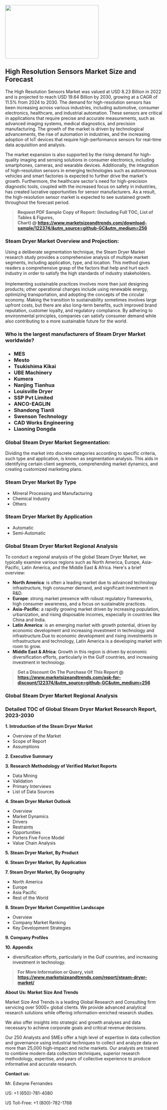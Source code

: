 <p><img class="alignnone size-medium wp-image-20088" src="https://ffe5etoiles.com/wp-content/uploads/2024/12/MST1-300x171.png" alt="" width="300" height="171" /></p><h2>High Resolution Sensors Market Size and Forecast</h2><p>The High Resolution Sensors Market was valued at USD 8.23 Billion in 2022 and is projected to reach USD 19.64 Billion by 2030, growing at a CAGR of 11.5% from 2024 to 2030. The demand for high-resolution sensors has been increasing across various industries, including automotive, consumer electronics, healthcare, and industrial automation. These sensors are critical in applications that require precise and accurate measurements, such as advanced imaging systems, medical diagnostics, and precision manufacturing. The growth of the market is driven by technological advancements, the rise of automation in industries, and the increasing adoption of IoT devices that require high-performance sensors for real-time data acquisition and analysis.</p><p>The market expansion is also supported by the rising demand for high-quality imaging and sensing solutions in consumer electronics, including smartphones, cameras, and wearable devices. Additionally, the integration of high-resolution sensors in emerging technologies such as autonomous vehicles and smart factories is expected to further drive the market's growth. Furthermore, the healthcare sector's need for high-precision diagnostic tools, coupled with the increased focus on safety in industries, has created lucrative opportunities for sensor manufacturers. As a result, the high-resolution sensor market is expected to see sustained growth throughout the forecast period.</p></p><blockquote id="" class=""><strong>Request PDF Sample Copy of Report: (Including Full TOC, List of Tables &amp; Figures, Chart)&nbsp;@&nbsp;<strong><a href="https://www.marketsizeandtrends.com/download-sample/122374/&utm_source=github-GC&utm_medium=256" target="_blank">https://www.marketsizeandtrends.com/download-sample/122374/&utm_source=github-GC&utm_medium=256</a></strong></strong></blockquote><h3 id="" class="">Steam Dryer Market&nbsp;Overview and Projection:</h3><p id="" class="">Using a deliberate segmentation technique, the Steam Dryer Market research study provides a comprehensive analysis of multiple market segments, including application, type, and location. This method gives readers a comprehensive grasp of the factors that help and hurt each industry in order to satisfy the high standards of industry stakeholders. <br /> <br />Implementing sustainable practices involves more than just designing products; other operational changes include using renewable energy, optimizing transportation, and adopting the concepts of the circular economy. Making the transition to sustainability sometimes involves large upfront costs, but there are also long-term benefits, such improved brand reputation, customer loyalty, and regulatory compliance. By adhering to environmental principles, companies can satisfy consumer demand while also contributing to a more sustainable future for the world.</p><h3 id="" class="">Who is the largest manufacturers of&nbsp;Steam Dryer Market worldwide?</h3><h3 class=""><p><ul><li>MES </li><li> Mesto </li><li> Tsukishima Kikai </li><li> UBE Machinery </li><li> Kumera </li><li> Nanjing Tianhua </li><li> Louisville Dryer </li><li> SSP Pvt Limited </li><li> ANCO-EAGLIN </li><li> Shandong Tianli </li><li> Swenson Technology </li><li> CAD Works Engineering </li><li> Liaoning Dongda</li></ul></p></h3><h3 id="" class="">Global&nbsp;Steam Dryer Market Segmentation:</h3><p id="" class="">Dividing the market into discrete categories according to specific criteria, such type and application, is known as segmentation analysis. This aids in identifying certain client segments, comprehending market dynamics, and creating customized marketing plans.</p><h3 id="" class="">Steam Dryer Market&nbsp;By Type</h3><p><p><ul><li>Mineral Processing and Manufacturing </li><li> Chemical Industry </li><li> Others</p></li></ul></p></p><h3 id="" class="">Steam Dryer Market&nbsp;By Application</h3><p class=""><p><ul><li>Automatic </li><li> Semi-Automatic</li></ul></p></p><h3 id="" class="">Global Steam Dryer Market Regional Analysis</h3><p id="" class="">To conduct a regional analysis of the global Steam Dryer Market, we typically examine various regions such as North America, Europe, Asia-Pacific, Latin America, and the Middle East &amp; Africa. Here's a brief overview:</p><ul><li><strong>North America</strong>: is often a leading market due to advanced technology infrastructure, high consumer demand, and significant investment in R&amp;D.</li><li><strong>Europe</strong>: strong market presence with robust regulatory frameworks, high consumer awareness, and a focus on sustainable practices.</li><li><strong>Asia-Pacific</strong>: a rapidly growing market driven by increasing population, urbanization, and rising disposable incomes, especially in countries like China and India.</li><li><strong>Latin America</strong>: is an emerging market with growth potential, driven by economic development and increasing investment in technology and infrastructure.Due to economic development and rising investments in infrastructure and technology, Latin America is a developing market with room to grow.</li><li><strong>Middle East &amp; Africa</strong>: Growth in this region is driven by economic diversification efforts, particularly in the Gulf countries, and increasing investment in technology.</li></ul><blockquote id="" class=""><strong>Get a Discount On The Purchase Of This Report @ <strong><a href="https://www.marketsizeandtrends.com/ask-for-discount/122374/&utm_source=github-GC&utm_medium=256" target="_blank">https://www.marketsizeandtrends.com/ask-for-discount/122374/&utm_source=github-GC&utm_medium=256</a></strong></strong></blockquote><h3 id="" class="">Global Steam Dryer Market Regional Analysis</h3><h3 id="" class="">Detailed TOC of Global Steam Dryer Market Research Report, 2023-2030</h3><p id="" class=""><strong>1. Introduction of the Steam Dryer Market</strong></p><ul><li>Overview of the Market</li><li>Scope of Report</li><li>Assumptions</li></ul><p id="" class=""><strong>2. Executive Summary</strong></p><p id="" class=""><strong>3. Research Methodology of Verified Market Reports</strong></p><ul><li>Data Mining</li><li>Validation</li><li>Primary Interviews</li><li>List of Data Sources</li></ul><p id="" class=""><strong>4. Steam Dryer Market Outlook</strong></p><ul><li>Overview</li><li>Market Dynamics</li><li>Drivers</li><li>Restraints</li><li>Opportunities</li><li>Porters Five Force Model</li><li>Value Chain Analysis</li></ul><p id="" class=""><strong>5. Steam Dryer Market, By Product</strong></p><p id="" class=""><strong>6. Steam Dryer Market, By Application</strong></p><p id="" class=""><strong>7. Steam Dryer Market, By Geography</strong></p><ul><li>North America</li><li>Europe</li><li>Asia Pacific</li><li>Rest of the World</li></ul><p id="" class=""><strong>8. Steam Dryer Market Competitive Landscape</strong></p><ul><li>Overview</li><li>Company Market Ranking</li><li>Key Development Strategies</li></ul><p id="" class=""><strong>9. Company Profiles</strong></p><p id="" class=""><strong>10. Appendix</strong></p><ul><li>diversification efforts, particularly in the Gulf countries, and increasing investment in technology.</li></ul><blockquote id="" class=""><strong>For More Information or Query, visit <strong><strong><a href="https://www.marketsizeandtrends.com/report/steam-dryer-market/" target="_blank">https://www.marketsizeandtrends.com/report/steam-dryer-market/</a></strong></strong></strong></blockquote><p id="" class=""><strong>About Us: Market Size And Trends</strong></p><p id="" class="">Market Size And Trends is a leading Global Research and Consulting firm servicing over 5000+ global clients. We provide advanced analytical research solutions while offering information-enriched research studies.</p><p id="" class="">We also offer insights into strategic and growth analyses and data necessary to achieve corporate goals and critical revenue decisions.</p><p id="" class="">Our 250 Analysts and SMEs offer a high level of expertise in data collection and governance using industrial techniques to collect and analyze data on more than 25,000 high-impact and niche markets. Our analysts are trained to combine modern data collection techniques, superior research methodology, expertise, and years of collective experience to produce informative and accurate research.</p><p id="" class=""><strong>Contact us:</strong></p><p id="" class="">Mr. Edwyne Fernandes</p><p id="" class="">US: +1 (650)-781-4080</p><p id="" class="">US Toll-Free: +1 (800)-782-1768</p>
